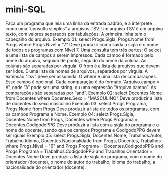 # mini-SQL
Faça um programa que leia uma linha da entrada padrão, e a interprete como uma “consulta simples” a arquivos TSV. Um arquivo TSV é um arquivo texto, com valores separados por tabulações. A primeira linha tem o cabeçalho do arquivo.
Exemplo 01:
select Progs.Sigla, Progs.Nome from Progs where Progs.Nivel = “7”
Deve produzir como saída a sigla e o nome de todos os programas com Nível 7. Uma consulta tem três partes:
O select é uma lista de campos a serem impressos. Cada campo é formado pelo nome do arquivo, seguido de ponto, seguido do nome da coluna. As colunas são separadas por vírgula.
O from é a lista de arquivos que devem ser lidos. É uma lista de nomes de arquivos, separados por vírgula. A extensão “.tsv” deve ser assumida.
O where é uma lista de comparações. Esse campo é opcional. Cada comparação é do formato “Arquivo.campo = A”, onde “A” pode ser uma string, ou uma expressão “Arquivo.campo”. As comparações são separadas por “and”.
Exemplo 02:
select Docentes.Nome from Docentes where Docentes.Sexo = "MASCULINO"
Deve produzir a lista de docentes do sexo masculino
Exemplo 03:
select Progs.Programa, Progs.Nome from Progs
Deve produzir a lista de todos os programas, com os campos Programa e Nome.
Exemplo 04:
select Progs.Sigla, Docentes.Nome from Progs, Docentes where Progs.Programa = Docentes.CodigodoPPG
Deve produzir a lista com a sigla do programa e o nome do docente, sendo que os campos Programa e CodigodoPPG devem ser iguais
Exemplo 05:
select Progs.Sigla, Docentes.Nome, Trabalhos.Autor, Trabalho.Idioma, Docentes.Nacionalidade from Progs, Docentes, Trabalhos where Progs.Nivel = "6" and Progs.Programa = Docentes.CodigodoPPG and Progs.Programa = Trabalhos.CodigodoPPG and Trabalhos.Orientador = Docentes.Nome
Deve produzir a lista de sigla do programa, com o nome do orientador (docente), o nome do autor do trabalho, idioma do trabalho, a nacionalidade do orientador (docente).
